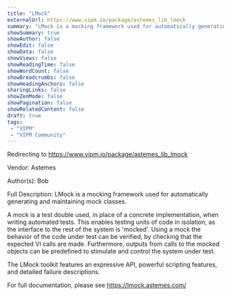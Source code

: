 ```yaml
---
title: "LMock"
externalUrl: https://www.vipm.io/package/astemes_lib_lmock
summary: "LMock is a mocking framework used for automatically generating and maintaining mock classes."
showSummary: true
showAuthor: false
showEdit: false
showData: false
showViews: false
showReadingTime: false
showWordCount: false
showBreadcrumbs: false
showHeadingAnchors: false
sharingLinks: false
showZenMode: false
showPagination: false
showRelatedContent: false
draft: true
tags:
 - "VIPM"
 - "VIPM Community"
---
```


Redirecting to https://www.vipm.io/package/astemes_lib_lmock

Vendor: Astemes

Author(s): Bob
 
Full Description:
LMock is a mocking framework used for automatically generating and maintaining mock classes. 

A mock is a test double used, in place of a concrete implementation, when writing automated tests. This enables testing units of code in isolation, as the interface to the rest of the system is 'mocked'. Using a mock the behavior of the code under test can be verified, by checking that the expected VI calls are made. Furthermore, outputs from calls to the mocked objects can be predefined to stimulate and control the system under test. 

The LMock toolkit features an expressive API, powerful scripting features, and detailed failure descriptions.

For full documentation, please see https://lmock.astemes.com/